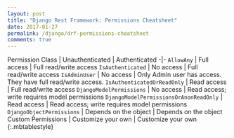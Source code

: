 ```yaml
---
layout: post
title: "Django Rest Framework: Permissions Cheatsheet"
date: 2017-01-27
permalink: /django/drf-permissions-cheatsheet
comments: true
---
```


Permission Class                        | Unauthenticated           | Authenticated
-|-
`AllowAny`                              | Full access               | Full read/write access
`IsAuthenticated`                       | No access                 | Full read/write access
`IsAdminUser`                           | No access                 | Only Admin user has access. They have full read/write access.
`IsAuthenticatedOrReadOnly`             | Read access               | Full read/write access
`DjangoModelPermissions`                | No access                 | Read access; write requires model permissions
`DjangoModelPermissionsOrAnonReadOnly`  | Read access               | Read access; write requires model permissions
`DjangoObjectPermissions`               | Depends on the object     | Depends on the object
Custom Permissions                      | Customize your own        | Customize your own
{:.mbtablestyle}
